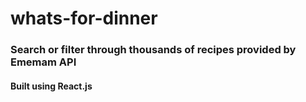 # whats-for-dinner
### Search or filter through thousands of recipes provided by Ememam API
#### Built using React.js

